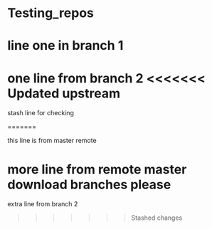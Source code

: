 # Testing_repos

line one in branch 1 
=======
one line from branch 2
<<<<<<< Updated upstream
=======

stash line for checking 

=======

this line is from master remote


more line from remote master download branches please
=======
extra line from branch 2
>>>>>>> Stashed changes
